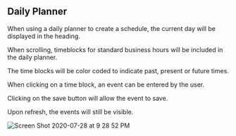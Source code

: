 ## Daily Planner

When using a daily planner to create a schedule, the current day will be displayed in the heading.

When scrolling, timeblocks for standard business hours will be included in the daily planner.

The time blocks will be color coded to indicate past, present or future times.

When clicking on a time block, an event can be entered by the user.

Clicking on the save button will allow the event to save. 

Upon refresh, the events will still be visible. 


![Screen Shot 2020-07-28 at 9 28 52 PM](https://user-images.githubusercontent.com/66701840/88745991-5e9daa00-d119-11ea-94e7-2640fcfba048.png)


